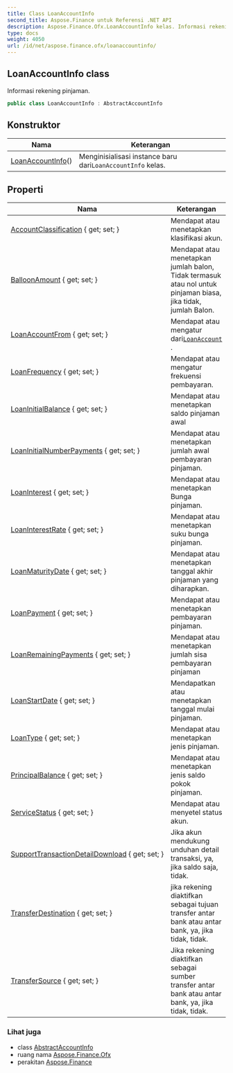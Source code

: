 ```yaml
---
title: Class LoanAccountInfo
second_title: Aspose.Finance untuk Referensi .NET API
description: Aspose.Finance.Ofx.LoanAccountInfo kelas. Informasi rekening pinjaman.
type: docs
weight: 4050
url: /id/net/aspose.finance.ofx/loanaccountinfo/
---
```

## LoanAccountInfo class

Informasi rekening pinjaman.

```csharp
public class LoanAccountInfo : AbstractAccountInfo
```

## Konstruktor

| Nama | Keterangan |
| --- | --- |
| [LoanAccountInfo](loanaccountinfo/)() | Menginisialisasi instance baru dari`LoanAccountInfo` kelas. |

## Properti

| Nama | Keterangan |
| --- | --- |
| [AccountClassification](../../aspose.finance.ofx/loanaccountinfo/accountclassification/) { get; set; } | Mendapat atau menetapkan klasifikasi akun. |
| [BalloonAmount](../../aspose.finance.ofx/loanaccountinfo/balloonamount/) { get; set; } | Mendapat atau menetapkan jumlah balon, Tidak termasuk atau nol untuk pinjaman biasa, jika tidak, jumlah Balon. |
| [LoanAccountFrom](../../aspose.finance.ofx/loanaccountinfo/loanaccountfrom/) { get; set; } | Mendapat atau mengatur dari[`LoanAccount`](../loanaccount/) . |
| [LoanFrequency](../../aspose.finance.ofx/loanaccountinfo/loanfrequency/) { get; set; } | Mendapat atau mengatur frekuensi pembayaran. |
| [LoanInitialBalance](../../aspose.finance.ofx/loanaccountinfo/loaninitialbalance/) { get; set; } | Mendapat atau menetapkan saldo pinjaman awal |
| [LoanInitialNumberPayments](../../aspose.finance.ofx/loanaccountinfo/loaninitialnumberpayments/) { get; set; } | Mendapat atau menetapkan jumlah awal pembayaran pinjaman. |
| [LoanInterest](../../aspose.finance.ofx/loanaccountinfo/loaninterest/) { get; set; } | Mendapat atau menetapkan Bunga pinjaman. |
| [LoanInterestRate](../../aspose.finance.ofx/loanaccountinfo/loaninterestrate/) { get; set; } | Mendapat atau menetapkan suku bunga pinjaman. |
| [LoanMaturityDate](../../aspose.finance.ofx/loanaccountinfo/loanmaturitydate/) { get; set; } | Mendapat atau menetapkan tanggal akhir pinjaman yang diharapkan. |
| [LoanPayment](../../aspose.finance.ofx/loanaccountinfo/loanpayment/) { get; set; } | Mendapat atau menetapkan pembayaran pinjaman. |
| [LoanRemainingPayments](../../aspose.finance.ofx/loanaccountinfo/loanremainingpayments/) { get; set; } | Mendapat atau menetapkan jumlah sisa pembayaran pinjaman |
| [LoanStartDate](../../aspose.finance.ofx/loanaccountinfo/loanstartdate/) { get; set; } | Mendapatkan atau menetapkan tanggal mulai pinjaman. |
| [LoanType](../../aspose.finance.ofx/loanaccountinfo/loantype/) { get; set; } | Mendapat atau menetapkan jenis pinjaman. |
| [PrincipalBalance](../../aspose.finance.ofx/loanaccountinfo/principalbalance/) { get; set; } | Mendapat atau menetapkan jenis saldo pokok pinjaman. |
| [ServiceStatus](../../aspose.finance.ofx/loanaccountinfo/servicestatus/) { get; set; } | Mendapat atau menyetel status akun. |
| [SupportTransactionDetailDownload](../../aspose.finance.ofx/loanaccountinfo/supporttransactiondetaildownload/) { get; set; } | Jika akun mendukung unduhan detail transaksi, ya, jika saldo saja, tidak. |
| [TransferDestination](../../aspose.finance.ofx/loanaccountinfo/transferdestination/) { get; set; } | jika rekening diaktifkan sebagai tujuan transfer antar bank atau antar bank, ya, jika tidak, tidak. |
| [TransferSource](../../aspose.finance.ofx/loanaccountinfo/transfersource/) { get; set; } | Jika rekening diaktifkan sebagai sumber transfer antar bank atau antar bank, ya, jika tidak, tidak. |

### Lihat juga

* class [AbstractAccountInfo](../abstractaccountinfo/)
* ruang nama [Aspose.Finance.Ofx](../../aspose.finance.ofx/)
* perakitan [Aspose.Finance](../../)


